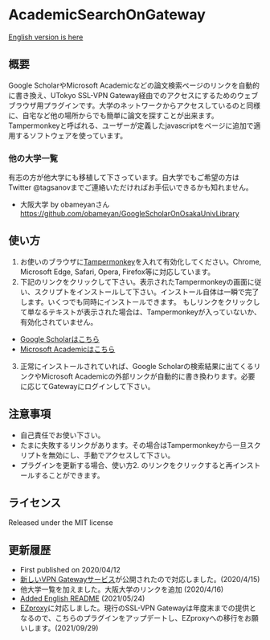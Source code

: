 # AcademicSearchOnGateway

[English version is here](https://github.com/Tagussan/AcademicSearchOnGateway/blob/master/README_en.md)

## 概要
Google ScholarやMicrosoft Academicなどの論文検索ページのリンクを自動的に書き換え、UTokyo SSL-VPN Gateway経由でのアクセスにするためのウェブブラウザ用プラグインです。大学のネットワークからアクセスしているのと同様に、自宅など他の場所からでも簡単に論文を探すことが出来ます。Tampermonkeyと呼ばれる、ユーザーが定義したjavascriptをページに追加で適用するソフトウェアを使っています。

### 他の大学一覧
有志の方が他大学にも移植して下さっています。自大学でもご希望の方はTwitter @tagsanovまでご連絡いただければお手伝いできるかも知れません。
- 大阪大学 by obameyanさん https://github.com/obameyan/GoogleScholarOnOsakaUnivLibrary

## 使い方
1. お使いのブラウザに[Tampermonkey](https://www.tampermonkey.net/)を入れて有効化してください。Chrome, Microsoft Edge, Safari, Opera, Firefox等に対応しています。
2. 下記のリンクをクリックして下さい。表示されたTampermonkeyの画面に従い、スクリプトをインストールして下さい。インストール自体は一瞬で完了します。いくつでも同時にインストールできます。
もしリンクをクリックして単なるテキストが表示された場合は、Tampermonkeyが入っていないか、有効化されていません。
  - [Google Scholarはこちら](https://raw.githubusercontent.com/Tagussan/GoogleScholarOnUTokyoGateway/master/google_scholar_auto_gateway.user.js)
  - [Microsoft Academicはこちら](https://raw.githubusercontent.com/Tagussan/GoogleScholarOnUTokyoGateway/master/microsoft_academic_auto_gateway.user.js)
3. 正常にインストールされていれば、Google Scholarの検索結果に出てくるリンクやMicrosoft Academicの外部リンクが自動的に書き換わります。必要に応じてGatewayにログインして下さい。

## 注意事項
- 自己責任でお使い下さい。
- たまに失敗するリンクがあります。その場合はTampermonkeyから一旦スクリプトを無効にし、手動でアクセスして下さい。
- プラグインを更新する場合、使い方2. のリンクをクリックすると再インストールすることができます。

## ライセンス
Released under the MIT license

## 更新履歴
- First published on 2020/04/12
- [新しいVPN Gatewayサービス](https://twitter.com/gacos_utokyo/status/1250342624734507010)が公開されたので対応しました。(2020/4/15)
- 他大学一覧を加えました。大阪大学のリンクを追加 (2020/4/16)
- [Added English README](https://github.com/Tagussan/AcademicSearchOnGateway/blob/master/README_en.md) (2021/05/24)
- [EZproxy](https://www.lib.u-tokyo.ac.jp/ja/library/literacy/user-guide/campus/offcampus/ezproxy)に対応しました。現行のSSL-VPN Gatewayは年度末までの提供となるので、こちらのプラグインをアップデートし、EZproxyへの移行をお願いします。(2021/09/29)
